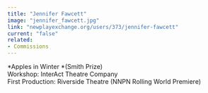 ```yaml
---
title: "Jennifer Fawcett"
image: "jennifer_fawcett.jpg"
link: "newplayexchange.org/users/373/jennifer-fawcett"
current: "false"
related:
- Commissions
---
```


*Apples in Winter *(Smith Prize)\
Workshop: InterAct Theatre Company\
First Production: Riverside Theatre (NNPN Rolling World Premiere)

